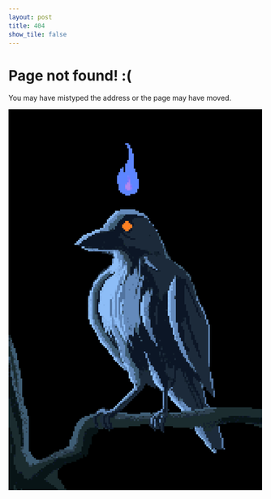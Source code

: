 ```yaml
---
layout: post
title: 404
show_tile: false
---
```


<div class="dialog">
  <div>
    <h1>Page not found! :(</h1>
    <p>You may have mistyped the address or the page may have moved.</p>
  </div>
  <img src="assets/images/raven.gif">
</div>